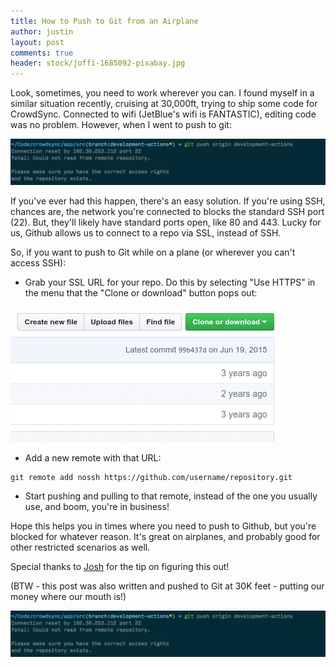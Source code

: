 ```yaml
---
title: How to Push to Git from an Airplane
author: justin
layout: post
comments: true
header: stock/joffi-1685092-pixabay.jpg
---
```


Look, sometimes, you need to work wherever you can. I found myself in a similar
situation recently, cruising at 30,000ft, trying to ship some code for CrowdSync.
Connected to wifi (JetBlue's wifi is FANTASTIC), editing code was no problem.
However, when I went to push to git:

![Fatal Git push][fatal]

If you've ever had this happen, there's an easy solution. If you're using SSH,
chances are, the network you're connected to blocks the standard SSH port (22).
But, they'll likely have standard ports open, like 80 and 443. Lucky for us,
Github allows us to connect to a repo via SSL, instead of SSH.

So, if you want to push to Git while on a plane (or wherever you can't access
SSH):

- Grab your SSL URL for your repo. Do this by selecting "Use HTTPS" in the menu
  that the "Clone or download" button pops out:

<p class="text-center">
  <img src="/images/git-from-airplane/clone-menu.gif" alt="GitHub Clone Menu">
</p>

- Add a new remote with that URL:

```shell
git remote add nossh https://github.com/username/repository.git
```

- Start pushing and pulling to that remote, instead of the one you usually use,
  and boom, you're in business!

Hope this helps you in times where you need to push to Github, but you're
blocked for whatever reason. It's great on airplanes, and probably good for
other restricted scenarios as well.

Special thanks to [Josh][josh] for the tip on figuring this out!

(BTW - this post was also written and pushed to Git at 30K feet - putting our
money where our mouth is!)

![Successful Git Push][success]

[fatal]: /images/git-from-airplane/push-fatal.png
[success]: /images/git-from-airplane/push-success.png
[josh]: https://joshtronic.com
